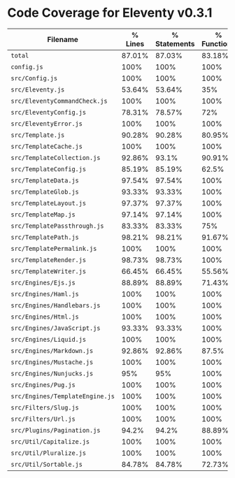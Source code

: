 # Code Coverage for Eleventy v0.3.1

| Filename                        | % Lines | % Statements | % Functions | % Branches |
| ------------------------------- | ------- | ------------ | ----------- | ---------- |
| `total`                         | 87.01%  | 87.03%       | 83.18%      | 81.39%     |
| `config.js`                     | 100%    | 100%         | 100%        | 100%       |
| `src/Config.js`                 | 100%    | 100%         | 100%        | 100%       |
| `src/Eleventy.js`               | 53.64%  | 53.64%       | 35%         | 29.41%     |
| `src/EleventyCommandCheck.js`   | 100%    | 100%         | 100%        | 87.5%      |
| `src/EleventyConfig.js`         | 78.31%  | 78.57%       | 72%         | 57.14%     |
| `src/EleventyError.js`          | 100%    | 100%         | 100%        | 100%       |
| `src/Template.js`               | 90.28%  | 90.28%       | 80.95%      | 83.16%     |
| `src/TemplateCache.js`          | 100%    | 100%         | 100%        | 100%       |
| `src/TemplateCollection.js`     | 92.86%  | 93.1%        | 90.91%      | 83.33%     |
| `src/TemplateConfig.js`         | 85.19%  | 85.19%       | 62.5%       | 94.44%     |
| `src/TemplateData.js`           | 97.54%  | 97.54%       | 100%        | 78.13%     |
| `src/TemplateGlob.js`           | 93.33%  | 93.33%       | 100%        | 87.5%      |
| `src/TemplateLayout.js`         | 97.37%  | 97.37%       | 100%        | 93.75%     |
| `src/TemplateMap.js`            | 97.14%  | 97.14%       | 100%        | 83.33%     |
| `src/TemplatePassthrough.js`    | 83.33%  | 83.33%       | 75%         | 0%         |
| `src/TemplatePath.js`           | 98.21%  | 98.21%       | 91.67%      | 97.14%     |
| `src/TemplatePermalink.js`      | 100%    | 100%         | 100%        | 100%       |
| `src/TemplateRender.js`         | 98.73%  | 98.73%       | 100%        | 94.44%     |
| `src/TemplateWriter.js`         | 66.45%  | 66.45%       | 55.56%      | 62.5%      |
| `src/Engines/Ejs.js`            | 88.89%  | 88.89%       | 71.43%      | 75%        |
| `src/Engines/Haml.js`           | 100%    | 100%         | 100%        | 100%       |
| `src/Engines/Handlebars.js`     | 100%    | 100%         | 100%        | 100%       |
| `src/Engines/Html.js`           | 100%    | 100%         | 100%        | 100%       |
| `src/Engines/JavaScript.js`     | 93.33%  | 93.33%       | 100%        | 100%       |
| `src/Engines/Liquid.js`         | 100%    | 100%         | 100%        | 83.33%     |
| `src/Engines/Markdown.js`       | 92.86%  | 92.86%       | 87.5%       | 80%        |
| `src/Engines/Mustache.js`       | 100%    | 100%         | 100%        | 100%       |
| `src/Engines/Nunjucks.js`       | 95%     | 95%          | 100%        | 75%        |
| `src/Engines/Pug.js`            | 100%    | 100%         | 100%        | 75%        |
| `src/Engines/TemplateEngine.js` | 100%    | 100%         | 100%        | 100%       |
| `src/Filters/Slug.js`           | 100%    | 100%         | 100%        | 100%       |
| `src/Filters/Url.js`            | 100%    | 100%         | 100%        | 100%       |
| `src/Plugins/Pagination.js`     | 94.2%   | 94.2%        | 88.89%      | 88.46%     |
| `src/Util/Capitalize.js`        | 100%    | 100%         | 100%        | 100%       |
| `src/Util/Pluralize.js`         | 100%    | 100%         | 100%        | 100%       |
| `src/Util/Sortable.js`          | 84.78%  | 84.78%       | 72.73%      | 94.44%     |

